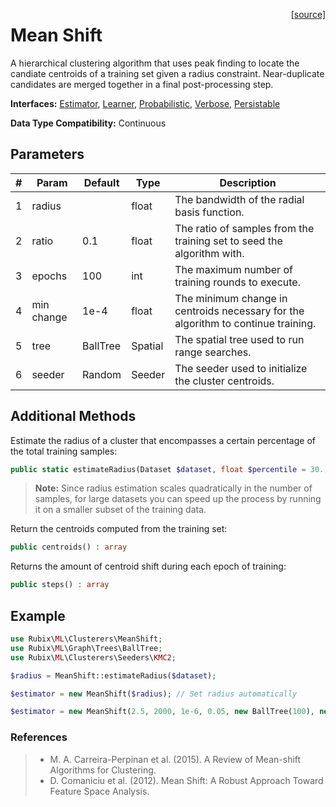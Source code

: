 <span style="float:right;"><a href="https://github.com/RubixML/RubixML/blob/master/src/Clusterers/MeanShift.php">[source]</a></span>

# Mean Shift
A hierarchical clustering algorithm that uses peak finding to locate the candiate centroids of a training set given a radius constraint. Near-duplicate candidates are merged together in a final post-processing step.

**Interfaces:** [Estimator](../estimator.md), [Learner](../learner.md), [Probabilistic](../probabilistic.md), [Verbose](../verbose.md), [Persistable](../persistable.md)

**Data Type Compatibility:** Continuous

## Parameters
| # | Param | Default | Type | Description |
|---|---|---|---|---|
| 1 | radius | | float | The bandwidth of the radial basis function. |
| 2 | ratio | 0.1 | float | The ratio of samples from the training set to seed the algorithm with. |
| 3 | epochs | 100 | int | The maximum number of training rounds to execute. |
| 4 | min change | 1e-4 | float | The minimum change in centroids necessary for the algorithm to continue training. |
| 5 | tree | BallTree | Spatial | The spatial tree used to run range searches. |
| 6 | seeder | Random | Seeder | The seeder used to initialize the cluster centroids. |

## Additional Methods
Estimate the radius of a cluster that encompasses a certain percentage of the total training samples:
```php
public static estimateRadius(Dataset $dataset, float $percentile = 30., ?Distance $kernel = null) : float
```

> **Note:** Since radius estimation scales quadratically in the number of samples, for large datasets you can speed up the process by running it on a smaller subset of the training data.

Return the centroids computed from the training set:
```php
public centroids() : array
```

Returns the amount of centroid shift during each epoch of training:
```php
public steps() : array
```

## Example
```php
use Rubix\ML\Clusterers\MeanShift;
use Rubix\ML\Graph\Trees\BallTree;
use Rubix\ML\Clusterers\Seeders\KMC2;

$radius = MeanShift::estimateRadius($dataset);

$estimator = new MeanShift($radius); // Set radius automatically

$estimator = new MeanShift(2.5, 2000, 1e-6, 0.05, new BallTree(100), new KMC2());
```

### References
>- M. A. Carreira-Perpinan et al. (2015). A Review of Mean-shift Algorithms for Clustering.
>- D. Comaniciu et al. (2012). Mean Shift: A Robust Approach Toward Feature Space Analysis.